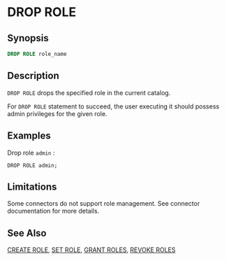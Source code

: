 
DROP ROLE
=========

Synopsis
--------

``` sql
DROP ROLE role_name
```

Description
-----------

`DROP ROLE` drops the specified role in the current catalog.

For `DROP ROLE` statement to succeed, the user executing it should possess admin privileges for the given role.

Examples
--------

Drop role `admin` :

    DROP ROLE admin;

Limitations
-----------

Some connectors do not support role management. See connector documentation for more details.

See Also
--------

[CREATE ROLE](./create-role.html), [SET ROLE](./set-role.html), [GRANT ROLES](./grant-roles.html), [REVOKE ROLES](./revoke-roles.html)
